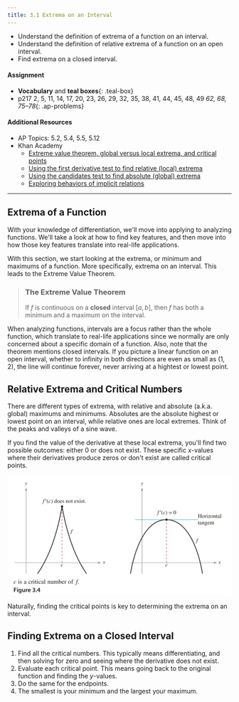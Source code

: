 ```yaml
---
title: 3.1 Extrema on an Interval
---
```


- Understand the definition of extrema of a function on an interval.
- Understand the definition of relative extrema of a function on an open interval.
- Find extrema on a closed interval.

#### Assignment

- **Vocabulary** and **teal boxes**{: .teal-box}
- p217 2, 5, 11, 14, 17, 20, 23, 26, 29, 32, 35, 38, 41, 44, 45, 48, 49 *62, 68, 75–78*{: .ap-problems}

#### Additional Resources

- AP Topics: 5.2, 5.4, 5.5, 5.12
- Khan Academy
  - [Extreme value theorem, global versus local extrema, and critical points](https://www.khanacademy.org/math/ap-calculus-ab/ab-diff-analytical-applications-new/ab-5-2/v/extreme-value-theorem)
  - [Using the first derivative test to find relative (local) extrema](https://www.khanacademy.org/math/ap-calculus-ab/ab-diff-analytical-applications-new/ab-5-4/v/relative-minima-maxima)
  - [Using the candidates test to find absolute (global) extrema](https://www.khanacademy.org/math/ap-calculus-ab/ab-diff-analytical-applications-new/ab-5-5/v/using-extreme-value-theorem)
  - [Exploring behaviors of implicit relations](https://www.khanacademy.org/math/ap-calculus-ab/ab-diff-analytical-applications-new/ab-5-12/v/implicit-curve-horizontal-tangent)

---

## Extrema of a Function

With your knowledge of differentiation, we'll move into applying to analyzing functions. We'll take a look at how to find key features, and then move into how those key features translate into real-life applications.

With this section, we start looking at the extrema, or minimum and maximums of a function. More specifically, extrema on an interval. This leads to the Extreme Value Theorem.

> ### The Extreme Value Theorem
>
> If $f$ is continuous on a **closed** interval $[a,b]$, then $f$ has both a minimum and a maximum on the interval.

When analyzing functions, intervals are a focus rather than the whole function, which translate to real-life applications since we normally are only concerned about a specific domain of a function. Also, note that the theorem mentions closed intervals. If you picture a linear function on an open interval, whether to infinity in both directions are even as small as $(1,2)$, the line will continue forever, never arriving at a hightest or lowest point.

## Relative Extrema and Critical Numbers

There are different types of extrema, with relative and absolute (a.k.a. global) maximums and minimums. Absolutes are the absolute highest or lowest point on an interval, while relative ones are local extremes. Think of the peaks and valleys of a sine wave.

If you find the value of the derivative at these local extrema, you'll find two possible outcomes: either 0 or does not exist. These specific $x$-values where their derivatives produce zeros or don't exist are called critical points.

![Critical points](../img/3.1-critical-points.png)

Naturally, finding the critical points is key to determining the extrema on an interval.

## Finding Extrema on a Closed Interval

1. Find all the critical numbers. This typically means differentiating, and then solving for zero and seeing where the derivative does not exist.
2. Evaluate each critical point. This means going back to the original function and finding the $y$-values.
3. Do the same for the endpoints.
4. The smallest is your minimum and the largest your maximum.
